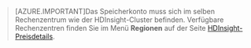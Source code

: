 
> [AZURE.IMPORTANT]Das Speicherkonto muss sich im selben Rechenzentrum wie der HDInsight-Cluster befinden. Verfügbare Rechenzentren finden Sie im Menü **Regionen** auf der Seite [HDInsight-Preisdetails](/pricing/details/hdinsight/).

<!---HONumber=July15_HO2-->